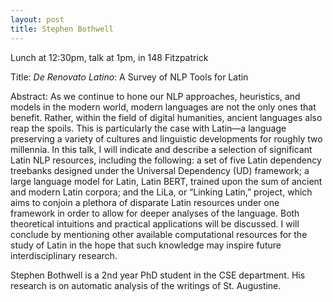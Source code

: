 ```yaml
---
layout: post
title: Stephen Bothwell
---
```


Lunch at 12:30pm, talk at 1pm, in 148 Fitzpatrick

Title: _De Renovato Latino_: A Survey of NLP Tools for Latin

Abstract: As we continue to hone our NLP approaches, heuristics, and models in the modern world, modern languages are not the only ones that benefit. Rather, within the field of digital humanities, ancient languages also reap the spoils. This is particularly the case with Latin—a language preserving a variety of cultures and linguistic developments for roughly two millennia. In this talk, I will indicate and describe a selection of significant Latin NLP resources, including the following: a set of five Latin dependency treebanks designed under the Universal Dependency (UD) framework; a large language model for Latin, Latin BERT, trained upon the sum of ancient and modern Latin corpora; and the LiLa, or “Linking Latin,” project, which aims to conjoin a plethora of disparate Latin resources under one framework in order to allow for deeper analyses of the language. Both theoretical intuitions and practical applications will be discussed. I will conclude by mentioning other available computational resources for the study of Latin in the hope that such knowledge may inspire future interdisciplinary research.

Stephen Bothwell is a 2nd year PhD student in the CSE department. His research is on automatic analysis of the writings of St. Augustine.

